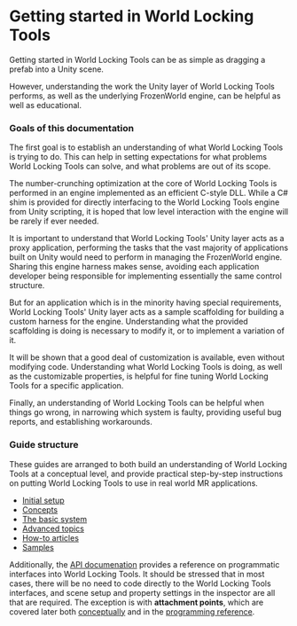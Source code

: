 # Getting started in World Locking Tools

Getting started in World Locking Tools can be as simple as dragging a prefab into a Unity scene. 

However, understanding the work the Unity layer of World Locking Tools performs, as well as the underlying FrozenWorld engine, can be helpful as well as educational. 

### Goals of this documentation

The first goal is to establish an understanding of what World Locking Tools is trying to do. This can help in setting expectations for what problems World Locking Tools can solve, and what problems are out of its scope.

The number-crunching optimization at the core of World Locking Tools is performed in an engine implemented as an efficient C-style DLL. While a C# shim is provided for directly interfacing to the World Locking Tools engine from Unity scripting, it is hoped that low level interaction with the engine will be rarely if ever needed.

It is important to understand that World Locking Tools' Unity layer acts as a proxy application, performing the tasks that the vast majority of applications built on Unity would need to perform in managing the FrozenWorld engine. Sharing this engine harness makes sense, avoiding each application developer being responsible for implementing essentially the same control structure. 

But for an application which is in the minority having special requirements, World Locking Tools' Unity layer acts as a sample scaffolding for building a custom harness for the engine. Understanding what the provided scaffolding is doing is necessary to modify it, or to implement a variation of it.

It will be shown that a good deal of customization is available, even without modifying code. Understanding what World Locking Tools is doing, as well as the customizable properties, is helpful for fine tuning World Locking Tools for a specific application.

Finally, an understanding of World Locking Tools can be helpful when things go wrong, in narrowing which system is faulty, providing useful bug reports, and establishing workarounds.

### Guide structure

These guides are arranged to both build an understanding of World Locking Tools at a conceptual level, and provide practical step-by-step instructions on putting World Locking Tools to use in real world MR applications.

* [Initial setup](HowTos/InitialSetup.md)
* [Concepts](Concepts.md)
* [The basic system](Concepts/BasicConcepts.md)
* [Advanced topics](Concepts/AdvancedConcepts.md)
* [How-to articles](HowTos.md)
* [Samples](HowTos/SampleApplications.md)

Additionally, the [API documenation](../api_doc/Architecture.md) provides a reference on programmatic interfaces into World Locking Tools. It should be stressed that in most cases, there will be no need to code directly to the World Locking Tools interfaces, and scene setup and property settings in the inspector are all that are required. The exception is with **attachment points**, which are covered later both [conceptually](Concepts/Advanced/AttachmentPoints.md) and in the [programming reference](xref:Microsoft.MixedReality.WorldLocking.Core.AttachmentPoint).